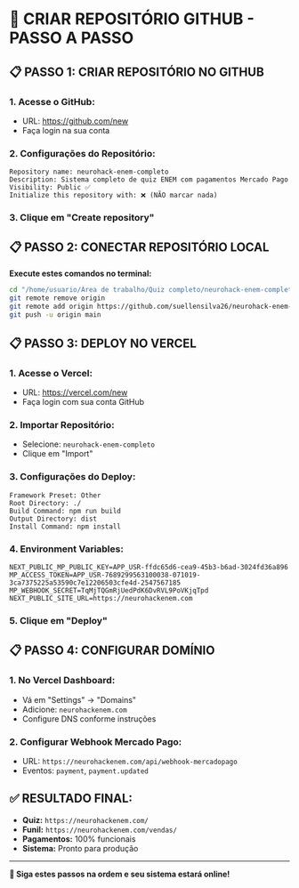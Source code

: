 # 🚀 CRIAR REPOSITÓRIO GITHUB - PASSO A PASSO

## 📋 **PASSO 1: CRIAR REPOSITÓRIO NO GITHUB**

### 1. **Acesse o GitHub:**
- URL: https://github.com/new
- Faça login na sua conta

### 2. **Configurações do Repositório:**
```
Repository name: neurohack-enem-completo
Description: Sistema completo de quiz ENEM com pagamentos Mercado Pago
Visibility: Public ✅
Initialize this repository with: ❌ (NÃO marcar nada)
```

### 3. **Clique em "Create repository"**

## 📋 **PASSO 2: CONECTAR REPOSITÓRIO LOCAL**

**Execute estes comandos no terminal:**

```bash
cd "/home/usuario/Área de trabalho/Quiz completo/neurohack-enem-completo"
git remote remove origin
git remote add origin https://github.com/suellensilva26/neurohack-enem-completo.git
git push -u origin main
```

## 📋 **PASSO 3: DEPLOY NO VERCEL**

### 1. **Acesse o Vercel:**
- URL: https://vercel.com/new
- Faça login com sua conta GitHub

### 2. **Importar Repositório:**
- Selecione: `neurohack-enem-completo`
- Clique em "Import"

### 3. **Configurações do Deploy:**
```
Framework Preset: Other
Root Directory: ./
Build Command: npm run build
Output Directory: dist
Install Command: npm install
```

### 4. **Environment Variables:**
```
NEXT_PUBLIC_MP_PUBLIC_KEY=APP_USR-ffdc65d6-cea9-45b3-b6ad-3024fd36a896
MP_ACCESS_TOKEN=APP_USR-7689299563100038-071019-3ca7375225a53590c7e12206503cfe4d-2547567185
MP_WEBHOOK_SECRET=TqMjTQGmRjUedPdK6DvRVL9PoVKjqTpd
NEXT_PUBLIC_SITE_URL=https://neurohackenem.com
```

### 5. **Clique em "Deploy"**

## 📋 **PASSO 4: CONFIGURAR DOMÍNIO**

### 1. **No Vercel Dashboard:**
- Vá em "Settings" → "Domains"
- Adicione: `neurohackenem.com`
- Configure DNS conforme instruções

### 2. **Configurar Webhook Mercado Pago:**
- URL: `https://neurohackenem.com/api/webhook-mercadopago`
- Eventos: `payment`, `payment.updated`

## ✅ **RESULTADO FINAL:**

- **Quiz:** `https://neurohackenem.com/`
- **Funil:** `https://neurohackenem.com/vendas/`
- **Pagamentos:** 100% funcionais
- **Sistema:** Pronto para produção

---

**🎯 Siga estes passos na ordem e seu sistema estará online!**
